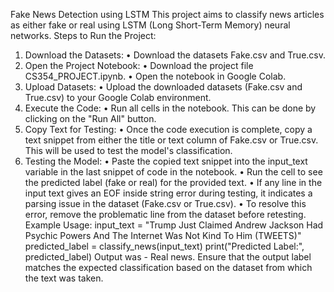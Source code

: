 Fake News Detection using LSTM
This project aims to classify news articles as either fake or real using LSTM (Long Short-Term Memory) neural networks.
Steps to Run the Project:
1.	Download the Datasets:
•	Download the datasets Fake.csv and True.csv.
2.	Open the Project Notebook:
•	Download the project file CS354_PROJECT.ipynb.
•	Open the notebook in Google Colab.
3.	Upload Datasets:
•	Upload the downloaded datasets (Fake.csv and True.csv) to your Google Colab environment.
4.	Execute the Code:
•	Run all cells in the notebook. This can be done by clicking on the "Run All" button.
5.	Copy Text for Testing:
•	Once the code execution is complete, copy a text snippet from either the title or text column of Fake.csv or True.csv. This will be used to test the model's classification.
6.	Testing the Model:
•	Paste the copied text snippet into the input_text variable in the last snippet of code in the notebook.
•	Run the cell to see the predicted label (fake or real) for the provided text.
•	If any line in the input text gives an EOF inside string error during testing, it indicates a parsing issue in the dataset (Fake.csv or True.csv).
•	To resolve this error, remove the problematic line from the dataset before retesting.
Example Usage:
input_text = "Trump Just Claimed Andrew Jackson Had Psychic Powers And The Internet Was Not Kind To Him (TWEETS)"
predicted_label = classify_news(input_text)
print("Predicted Label:", predicted_label)
Output was -  Real news.
Ensure that the output label matches the expected classification based on the dataset from which the text was taken.


